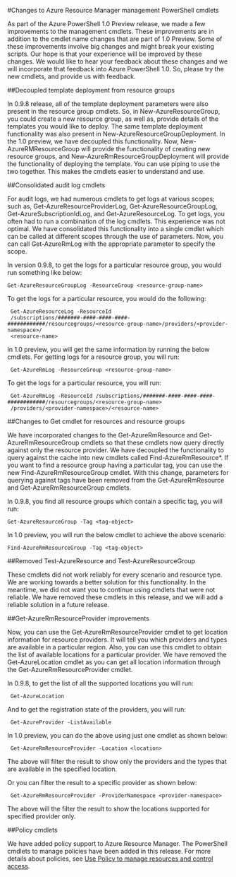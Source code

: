 <properties
	pageTitle="Azure PowerShell 1.0 Preview Resource Manager Changes | Windows Azure"
	description="Describes the changes in the Resource Manager cmdlets that were made for Azure PowerShell 1.0 Preview."
	services="azure-resource-manager"
	documentationCenter="na"
	authors="ravbhatnagar"
	manager="ryjones"
	editor=""/>

<tags
	ms.service="azure-resource-manager"
	ms.date="10/09/2015"
	wacn.date=""/>

#Changes to Azure Resource Manager management PowerShell cmdlets

As part of the Azure PowerShell 1.0 Preview release, we made a few improvements to the management cmdlets. These improvements are in addition to the cmdlet name changes that are part of 1.0 Preview. 
Some of these improvements involve big changes and might break your existing scripts. Our hope is that 
your experience will be improved by these changes. We would like to hear your feedback about these changes and we will incorporate that feedback into Azure PowerShell 1.0. So, please try the new cmdlets, and provide us with feedback.

##Decoupled template deployment from resource groups

In 0.9.8 release, all of the template deployment parameters were also present in the resource group cmdlets. So, in New-AzureResourceGroup, you could create a new resource group, as well as, 
provide details of the templates you would like to deploy. The same template deployment functionality was also present in New-AzureResourceGroupDeployment. 
In the 1.0 preview, we have decoupled this functionality. Now, New-AzureRMResourceGroup will provide the functionality of creating new resource groups, and New-AzureRmResourceGroupDeployment will provide the 
functionality of deploying the template. You can use piping to use the two together. This makes the cmdlets easier to understand and use.

##Consolidated audit log cmdlets

For audit logs, we had numerous cmdlets to get logs at various scopes; such as, Get-AzureResourceProviderLog, Get-AzureResourceGroupLog, Get-AzureSubscriptionIdLog, and Get-AzureResourceLog. To get logs, 
you often had to run a combination of the log cmdlets. This experience was not optimal. We have consolidated this functionality into a single cmdlet which can be called at different scopes through 
the use of parameters. Now, you can call Get-AzureRmLog with the appropriate parameter to specify the scope.

In version 0.9.8, to get the logs for a particular resource group, you would run something like below:

    Get-AzureResourceGroupLog -ResourceGroup <resource-group-name>

To get the logs for a particular resource, you would do the following:

     Get-AzureResourceLog -ResourceId
     /subscriptions/#######-####-####-####-############/resourcegroups/<resource-group-name>/providers/<provider-namespace>/
     <resource-name>

In 1.0 preview, you will get the same information by running the below cmdlets. For getting logs for a resource group, you will run:

     Get-AzureRmLog -ResourceGroup <resource-group-name>
     
To get the logs for a particular resource, you will run:

     Get-AzureRmLog -ResourceId /subscriptions/#######-####-####-####-############/resourcegroups/<resource-group-name>
     /providers/<provider-namespace>/<resource-name>

##Changes to Get cmdlet for resources and resource groups

We have incorporated changes to the Get-AzureRmResource and Get-AzureRmResourceGroup cmdlets so that these cmdlets now query directly against only the resource provider. We have decoupled the functionality to query against the cache into new cmdlets called Find-AzureRmResource*. If you want to find a resource group having a particular tag, you can use the new Find-AzureRmResourceGroup cmdlet. With this change, parameters for querying against tags 
have been removed from the Get-AzureRmResource and Get-AzureRmResourceGroup cmdlets.

In 0.9.8, you find all resource groups which contain a specific tag, you will run:

    Get-AzureResourceGroup -Tag <tag-object>

In 1.0 preview, you will run the below cmdlet to achieve the above scenario:

    Find-AzureRmResourceGroup -Tag <tag-object>
    
##Removed Test-AzureResource and Test-AzureResourceGroup

These cmdlets did not work reliably for every scenario and resource type. We are working towards a better solution for this functionality. In the meantime, we did not want you 
to continue using cmdlets that were not reliable. We have removed these cmdlets in this release, and we will add a reliable solution in a future release.

##Get-AzureRmResourceProvider improvements

Now, you can use the Get-AzureRmResourceProvider cmdlet to get location information for resource providers. It will tell you which providers and types are available in a particular region. Also, you can use this cmdlet to 
obtain the list of available locations for a particular provider. We have removed the Get-AzureLocation cmdlet as you can get all location information through 
the Get-AzureRmResourceProvider cmdlet.

In 0.9.8, to get the list of all the supported locations you will run:

     Get-AzureLocation

And to get the registration state of the providers, you will run:

     Get-AzureProvider -ListAvailable

In 1.0 preview, you can do the above using just one cmdlet as shown below:

     Get-AzureRmResourceProvider -Location <location>

The above will filter the result to show only the providers and the types that are available in the specified location.

Or you can filter the result to a specific provider as shown below:

     Get-AzureRmResourceProvider -ProviderNamespace <provider-namespace>

The above will the filter the result to show the locations supported for specified provider only.

##Policy cmdlets

We have added policy support to Azure Resource Manager. The PowerShell cmdlets to manage policies have been added in this release. For more details about policies, see 
[Use Policy to manage resources and control access](/documentation/articles/resource-manager-policy). 
